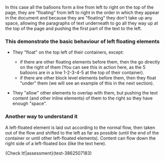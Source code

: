 In this case all the balloons form a line from left to right on the top of the page, they are "floating" from left to right in the order in which they appear in the document and because they are "floating" they don't take up any space, allowing the paragraphs of text underneath to go all they way up at the top of the page and pushing the first part of the text to the left. 

### This demonstrate the basic behaviour of left floating elements
 
- They "float" on the top left of their containers, except:
  - if there are other floating elements before them, then the go directly on the right of them (You can see this in action here, as the 5 balloons are in a line 1-2-3-4-5 at the top of their container).
  - if there are other block level elements before them, then they float "under" them (we will see an example of this in the next section).

- They "allow" other elements to overlap with them, but pushing the text content (and other inline elements) of them to the right so they have enough "space".

### Another way to understand it 

A left-floated element is laid out according to the normal flow, then taken out of the flow and shifted to the left as far as possible (until the end of the container or until other left-floated elements). Content can flow down the right side of a left-floated box (like the text here).


{Check It!|assessment}(test-3862507183)

